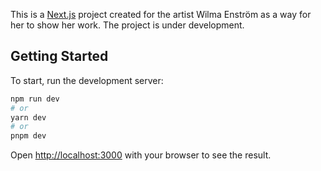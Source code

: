 This is a [Next.js](https://nextjs.org/) project created for the artist Wilma Enström as a way for her to show her work. The project is under development.

## Getting Started

To start, run the development server:

```bash
npm run dev
# or
yarn dev
# or
pnpm dev
```

Open [http://localhost:3000](http://localhost:3000) with your browser to see the result.
